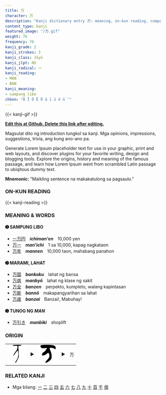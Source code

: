 ```yaml
---
title: 万
character: 万
description: "Kanji dictionary entry 万: meaning, on-kun reading, compounds, origin, related kanji"
content_type: kanji
featured_image: "/万.gif"
weight: 76
frequency: 76
kanji_grade: 2
kanji_strokes: 3
kanji_class: Jōyō
kanji_jlpt: N5
kanji_radical: 一
kanji_reading: 
- MAN
- BAN
kanji_meaning:
- sampung libo
chōon: "Ā Ī Ū Ē Ō ā ī ū ē ō ’"
---
```

[//]: # (Don't edit the line below. Kanji animated GIF code is automatically generated.)
{{< kanji-gif >}}

[//]: # (Edit below this line.)

**[Edit this at Github. Delete this link after editing.](https://github.com/tim0g/tim/tree/main/content/kanji/万/index.md)**

Magsulat dito ng introduction tungkol sa kanji. Mga opinions, impressions, suggestions, trivia, ang kung ano-ano pa.

Generate Lorem Ipsum placeholder text for use in your graphic, print and web layouts, and discover plugins for your favorite writing, design and blogging tools. Explore the origins, history and meaning of the famous passage, and learn how Lorem Ipsum went from scrambled Latin passage to ubiqitous dummy text.
 
**Mnemonic:** "Maikling sentence na makakatulong sa pagsaulo."

### ON-KUN READING

[//]: # (Don't edit the line below. ON-KUN READING code is automatically generated.)
{{< kanji-reading >}}

### MEANING & WORDS

#### ➊ **SAMPUNG LIBO**
  - [一](../一)[万](../万)[円](../円)　***ichiman'en***　10,000 yen
  - [万](../万)[一](../一)　***man'ichi***　1 sa 10,000, kapag nagkataon
  - [万](../万)[年](../年)　***mannen***　10,000 taon, mahabang panahon

#### ➋ **MARAMI, LAHAT**
  - [万](../万)[国](../国)　***bankoku***　lahat ng bansa
  - [万](../万)[病](../病)　***manbyō***　lahat ng klase ng sakit
  - [万](../万)[全](../全)　***banzen***　perpekto, kumpleto, walang kapintasan
  - [万](../万)[能](../能)　***bannō***　makapangyarihan sa lahat
  - [万](../万)[歳](../歳)　***banzai***　Banzai!, Mabuhay!

#### ➌ **TUNOG NG *MAN***
  - [万](../万)[引き](../引)　***manbiki***　shoplift

### ORIGIN

<table class="kanji-table"><tr><td>
<img src="60px-万-oracle.svg.png">
</td><td>▶</td><td>
<img src="60px-万-bronze.svg.png">
</td><td>▶</td>
<td class="kanji-origin">万</td>
</tr></table>

### RELATED KANJI
- Mga bilang: [一](../一) [二](../二) [三](../三) [四](../四) [五](../五) [六](../六) [七](../七) [八](../八) [九](../九) [十](../十) [百](../百) [千](../千) [億](../億)
